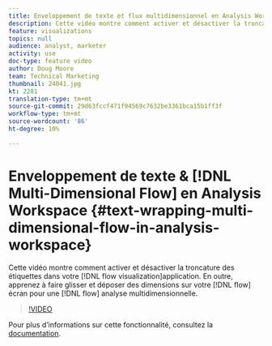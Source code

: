```yaml
---
title: Enveloppement de texte et flux multidimensionnel en Analysis Workspace
description: Cette vidéo montre comment activer et désactiver la troncature des étiquettes dans votre visualisation du flux. En outre, apprenez à faire glisser des dimensions sur votre flux pour une analyse de flux multidimensionnelle.
feature: visualizations
topics: null
audience: analyst, marketer
activity: use
doc-type: feature video
author: Doug Moore
team: Technical Marketing
thumbnail: 24041.jpg
kt: 2281
translation-type: tm+mt
source-git-commit: 29d63fccf471f94569c7632be3361bca15b1ff3f
workflow-type: tm+mt
source-wordcount: '86'
ht-degree: 10%

---
```



# Enveloppement de texte &amp; [!DNL Multi-Dimensional Flow] en Analysis Workspace {#text-wrapping-multi-dimensional-flow-in-analysis-workspace}

Cette vidéo montre comment activer et désactiver la troncature des étiquettes dans votre [!DNL flow visualization]application. En outre, apprenez à faire glisser et déposer des dimensions sur votre [!DNL flow] écran pour une [!DNL flow] analyse multidimensionnelle.

>[!VIDEO](https://video.tv.adobe.com/v/24041/?quality=12)

Pour plus d’informations sur cette fonctionnalité, consultez la [documentation](https://marketing.adobe.com/resources/help/fr_FR/analytics/analysis-workspace/flow.html).
